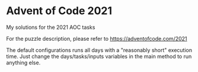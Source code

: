 # Advent of Code 2021

My solutions for the 2021 AOC tasks

For the puzzle description, please refer to https://adventofcode.com/2021

The default configurations runs all days with a "reasonably short" execution time.
Just change the days/tasks/inputs variables in the main method to run anything else.
